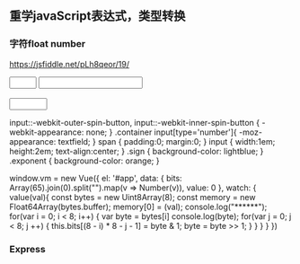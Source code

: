 ## 重学javaScript表达式，类型转换

### 字符float number

https://jsfiddle.net/pLh8qeor/19/

<div id="app">
  <span v-for="v, i of bits">
    <input :class="i > 0 ? i > 11 ? 'fraction' :'exponent':'sign' "  type="number" min=0 max=1 v-model="bits[i]"/>
    <input v-if="i == 31" />
    <br v-if="i == 31" />
  </span>
  <br />
  <input style="width:5em;" v-model="value"/>
</div>

input::-webkit-outer-spin-button,
input::-webkit-inner-spin-button {
    -webkit-appearance: none;
}
.container input[type='number']{
    -moz-appearance: textfield;
}
span {
  padding:0;
  margin:0;
}
input {
  width:1em;
  height:2em;
  text-align:center;
}
.sign {
  background-color: lightblue;
} 
.exponent {
  background-color: orange;
} 

window.vm = new Vue({
  el: '#app',
  data: {
    bits: Array(65).join(0).split("").map(v => Number(v)),
    value: 0
  },
  watch: {
    value(val){
      const bytes = new Uint8Array(8);
      const memory = new Float64Array(bytes.buffer);
      memory[0] = (val);
      console.log("******");
      for(var i = 0; i < 8; i++) {
        var byte = bytes[i]
        console.log(byte);
        for(var j = 0; j < 8; j ++) {
            this.bits[(8 - i) * 8 - j - 1] = byte & 1;
            byte = byte >> 1;
        }
      }
    }
  }
})


### Express


 <Gitalk />